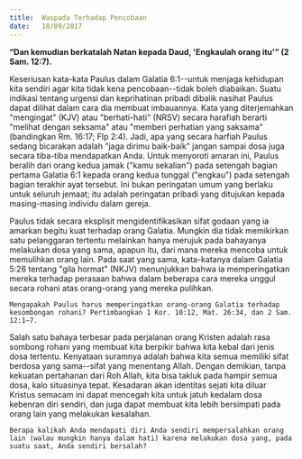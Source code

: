 ```yaml
---
title:  Waspada Terhadap Pencobaan
date:   18/09/2017
---
```


**“Dan kemudian berkatalah Natan kepada Daud, 'Engkaulah orang itu'” (2 Sam. 12:7).**

Keseriusan kata-kata Paulus dalam Galatia 6:1--untuk menjaga kehidupan kita sendiri agar kita tidak kena pencobaan--tidak boleh diabaikan. Suatu indikasi tentang urgensi dan keprihatinan pribadi dibalik nasihat Paulus dapat dilihat dalam cara dia membuat imbauannya. Kata yang diterjemahkan "mengingat" (KJV) atau "berhati-hati" (NRSV) secara harafiah berarti "melihat dengan seksama" atau "memberi perhatian yang saksama" (bandingkan Rm. 16:17; Flp 2:4). Jadi, apa yang secara harfiah Paulus sedang bicarakan adalah "jaga dirimu baik-baik" jangan sampai dosa juga secara tiba-tiba mendapatkan Anda. Untuk menyoroti amaran ini, Paulus beralih dari orang kedua jamak ("kamu sekalian") pada setengah bagian pertama Galatia 6:1 kepada orang kedua tunggal ("engkau") pada setengah bagian terakhir ayat tersebut. Ini bukan peringatan umum yang berlaku untuk seluruh jemaat; itu adalah peringatan pribadi yang ditujukan kepada masing-masing individu dalam gereja.

Paulus tidak secara eksplisit mengidentifikasikan sifat godaan yang ia amarkan begitu kuat terhadap orang Galatia. Mungkin dia tidak memikirkan satu pelanggaran tertentu melainkan hanya merujuk pada bahayanya melakukan dosa yang sama, apapun itu, dari mana mereka mencoba untuk memulihkan orang lain. Pada saat yang sama, kata-katanya dalam Galatia 5:26 tentang "gila hormat" (NKJV) menunjukkan bahwa ia memperingatkan mereka terhadap perasaan bahwa dalam beberapa cara mereka unggul secara rohani atas orang-orang yang mereka pulihkan.

`Mengapakah Paulus harus memperingatkan orang-orang Galatia terhadap kesombongan rohani? Pertimbangkan 1 Kor. 10:12, Mat. 26:34, dan 2 Sam. 12:1–7.`

Salah satu bahaya terbesar pada perjalanan orang Kristen adalah rasa sombong rohani yang membuat kita berpikir bahwa kita kebal dari jenis dosa tertentu. Kenyataan suramnya adalah bahwa kita semua memiliki sifat berdosa yang sama--sifat yang menentang Allah. Dengan demikian, tanpa kekuatan pertahanan dari Roh Allah, kita bisa takluk pada hampir semua dosa, kalo situasinya tepat. Kesadaran akan identitas sejati kita diluar Kristus semacam ini dapat mencegah kita untuk jatuh kedalam dosa kebenran diri sendiri, dan juga dapat membuat kita lebih bersimpati pada orang lain yang melakukan kesalahan.

`Berapa kalikah Anda mendapati diri Anda sendiri mempersalahkan orang lain (walau mungkin hanya dalam hati) karena melakukan dosa yang, pada suatu saat, Anda sendiri bersalah?`
